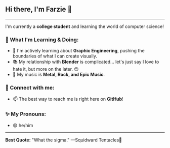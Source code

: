 ## Hi there, I'm Farzie 👋

---

I'm currently a **college student** and learning the world of computer science!

### 🌱 What I'm Learning & Doing:

-   🌱 I'm actively learning about **Graphic Engineering**, pushing the boundaries of what I can create visually.
-   📚 My relationship with **Blender** is complicated... let's just say I love to hate it, but more on the later. 😉
-   🎵 My music is **Metal, Rock, and Epic Music**.

### 🤝 Connect with me:

-   📫 The best way to reach me is right here on **GitHub**!

### ✨ My Pronouns:

-   😄 he/him

---

**Best Quote:**
"What the sigma."
—Squidward Tentacles🦑

